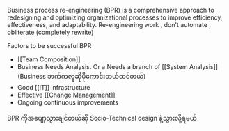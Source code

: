 Business process re-engineering (BPR) is a comprehensive approach to redesigning and optimizing organizational processes to improve efficiency, effectiveness, and adaptability.
Re-engineering work , don't automate , obliterate (completely rewrite)


Factors to be successful BPR
- [[Team Composition]]
- Business Needs Analysis. Or a Needs a branch of [[System Analysis]] (Business ဘက်ကလူဆိုပိုကောင်းတယ်ထင်တယ်)
- Good [[IT]] infrastructure
- Effective [[Change Management]]
- Ongoing continuous improvements


BPR ကိုအပျော့သွားချင်တယ်ဆို Socio-Technical design နဲ့သွားလို့ရမယ်